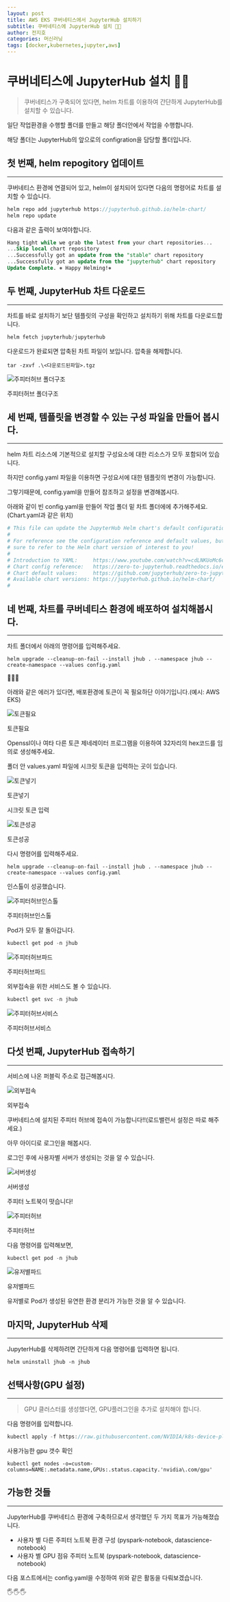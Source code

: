 ```yaml
---
layout: post
title: AWS EKS 쿠버네티스에서 JupyterHub 설치하기
subtitle: 쿠버네티스에 JupyterHub 설치 👨‍💻
author: 전지호
categories: 머신러닝
tags: [docker,kubernetes,jupyter,aws]
---
```


# 쿠버네티스에 JupyterHub 설치 👨‍💻

> 쿠버네티스가 구축되어 있다면, helm 차트를 이용하여 간단하게 JupyterHub를 설치할 수 있습니다.

  

일단 작업환경을 수행할 폴더를 만들고 해당 폴더안에서 작업을 수행합니다.

해당 폴더는 JupyterHub의 앞으로의 configration을 담당할 폴더입니다.

  

## 첫 번째, helm repogitory 업데이트

----------

쿠버네티스 환경에 연결되어 있고, helm이 설치되어 있다면 다음의 명령어로 차트를 설치할 수 있습니다.

```csharp
helm repo add jupyterhub https://jupyterhub.github.io/helm-chart/
helm repo update

```

  

다음과 같은 출력이 보여야합니다.

```sql
Hang tight while we grab the latest from your chart repositories...
...Skip local chart repository
...Successfully got an update from the "stable" chart repository
...Successfully got an update from the "jupyterhub" chart repository
Update Complete. ⎈ Happy Helming!⎈

```

  

## 두 번째, JupyterHub 차트 다운로드

----------

차트를 바로 설치하기 보단 템플릿의 구성을 확인하고 설치하기 위해 차트를 다운로드합니다.

```sql
helm fetch jupyterhub/jupyterhub

```

다운로드가 완료되면 압축된 차트 파일이 보입니다. 압축을 해제합니다.

```undefined
tar -zxvf .\<다운로드된파일>.tgz

```

  

![주피터허브 폴더구조](https://solution-userstats.s3.ap-northeast-1.amazonaws.com/techblogs/batteryho/jhubdir.JPG)

주피터허브 폴더구조

  

## 세 번째, 템플릿을 변경할 수 있는 구성 파일을 만들어 봅시다.

----------

helm 차트 리소스에 기본적으로 설치할 구성요소에 대한 리소스가 모두 포함되어 있습니다.

하지만 config.yaml 파일을 이용하면 구성요서에 대한 템플릿의 변경이 가능합니다.

그렇기때문에, config.yaml을 만들어 참조하고 설정을 변경해봅시다.

아래와 같이 빈 config.yaml을 만들어 작업 폴더 밑 차트 폴더에에 추가해주세요.(Chart.yaml과 같은 위치)

```ini
# This file can update the JupyterHub Helm chart's default configuration values.
#
# For reference see the configuration reference and default values, but make
# sure to refer to the Helm chart version of interest to you!
#
# Introduction to YAML:     https://www.youtube.com/watch?v=cdLNKUoMc6c
# Chart config reference:   https://zero-to-jupyterhub.readthedocs.io/en/stable/resources/reference.html
# Chart default values:     https://github.com/jupyterhub/zero-to-jupyterhub-k8s/blob/HEAD/jupyterhub/values.yaml
# Available chart versions: https://jupyterhub.github.io/helm-chart/
#

```

  

## 네 번째, 차트를 쿠버네티스 환경에 배포하여 설치해봅시다.

----------

차트 폴더에서 아래의 명령어를 입력해주세요.

```vbnet
helm upgrade --cleanup-on-fail --install jhub . --namespace jhub --create-namespace --values config.yaml

```

🤬🤬🤬

아래와 같은 에러가 있다면, 배포환경에 토큰이 꼭 필요하단 이야기입니다.(예시: AWS EKS)

![토큰필요](https://solution-userstats.s3.ap-northeast-1.amazonaws.com/techblogs/batteryho/tokenerror.JPG)

토큰필요

  

Openssl이나 여타 다른 토큰 제네레이터 프로그램을 이용하여 32자리의 hex코드를 임의로 생성해주세요.

폴더 안 values.yaml 파일에 시크릿 토큰을 입력하는 곳이 있습니다.

![토큰넣기](https://solution-userstats.s3.ap-northeast-1.amazonaws.com/techblogs/batteryho/requiredtokken.JPG)

토큰넣기

  

시크릿 토큰 입력

![토큰성공](https://solution-userstats.s3.ap-northeast-1.amazonaws.com/techblogs/batteryho/requiredtokkensuccess.JPG)

토큰성공

  

다시 명령어를 입력해주세요.

```vbnet
helm upgrade --cleanup-on-fail --install jhub . --namespace jhub --create-namespace --values config.yaml

```

인스톨이 성공했습니다.

![주피터허브인스톨](https://solution-userstats.s3.ap-northeast-1.amazonaws.com/techblogs/batteryho/installsuccess.JPG)

주피터허브인스톨

Pod가 모두 잘 돌아갑니다.

```csharp
kubectl get pod -n jhub

```

![주피터허브파드](https://solution-userstats.s3.ap-northeast-1.amazonaws.com/techblogs/batteryho/pods.JPG)

주피터허브파드

  

외부접속을 위한 서비스도 볼 수 있습니다.

```csharp
kubectl get svc -n jhub

```

![주피터허브서비스](https://solution-userstats.s3.ap-northeast-1.amazonaws.com/techblogs/batteryho/svc.JPG)

주피터허브서비스

  

## 다섯 번째, JupyterHub 접속하기

----------

서비스에 나온 퍼블릭 주소로 접근해봅시다.

![외부접속](https://solution-userstats.s3.ap-northeast-1.amazonaws.com/techblogs/batteryho/connectsuccess.JPG)

외부접속

쿠버네티스에 설치된 주피터 허브에 접속이 가능합니다!!(로드밸런서 설정은 따로 해주세요.)

아무 아이디로 로그인을 해봅시다.

  

로그인 후에 사용자별 서버가 생성되는 것을 알 수 있습니다.

![서버생성](https://solution-userstats.s3.ap-northeast-1.amazonaws.com/techblogs/batteryho/servercreate.JPG)

서버생성

  

주피터 노트북이 떳습니다!

![주피터허브](https://solution-userstats.s3.ap-northeast-1.amazonaws.com/techblogs/batteryho/jupyterhub.JPG)

주피터허브

  

다음 명령어를 입력해보면,

```csharp
kubectl get pod -n jhub

```

![유저별파드](https://solution-userstats.s3.ap-northeast-1.amazonaws.com/techblogs/batteryho/userpod.JPG)

유저별파드

유저별로 Pod가 생성된 유연한 환경 분리가 가능한 것을 알 수 있습니다.

  

## 마지막, JupyterHub 삭제

----------

JupyterHub를 삭제하려면 간단하게 다음 명령어를 입력하면 됩니다.

```undefined
helm uninstall jhub -n jhub

```

  

## 선택사항(GPU 설정)

----------

> GPU 클러스터를 생성했다면, GPU플러그인을 추가로 설치해야 합니다.

다음 명령어를 입력합니다.

```cpp
kubectl apply -f https://raw.githubusercontent.com/NVIDIA/k8s-device-plugin/v0.8.0/nvidia-device-plugin.yml

```

사용가능한 gpu 갯수 확인

```vbnet
kubectl get nodes -o=custom-columns=NAME:.metadata.name,GPUs:.status.capacity.'nvidia\.com/gpu'

```

  

## 가능한 것들

----------

JupyterHub를 쿠버네티스 환경에 구축하므로서 생각했던 두 가지 목표가 가능해졌습니다.

-   사용자 별 다른 주피터 노트북 환경 구성 (pyspark-notebook, datascience-notebook)
-   사용자 별 GPU 점유 주피터 노트북 (pyspark-notebook, datascience-notebook)

다음 포스트에서는 config.yaml을 수정하여 위와 같은 활동을 다뤄보겠습니다.

🖐🖐🖐
